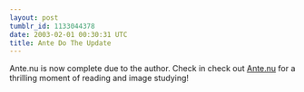 ```yaml
---
layout: post
tumblr_id: 1133044378
date: 2003-02-01 00:30:31 UTC
title: Ante Do The Update
---
```


Ante.nu is now complete due to the author. Check in check out <a href="http://www.ante.nu/" target="_blank">Ante.nu</a> for a thrilling moment of reading and image studying!

